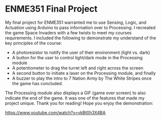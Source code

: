# ENME351 Final Project

My final project for ENME351 warranted me to use Sensing, Logic, and Actuation using Arduino to pass information over to Processing. I recreated the game Space Invaders with a few twists to meet my courses requirements. I included the following to demonstrate my understand of the key principles of the course: 

- A photoresistor to notify the user of their environment (light vs. dark)
- A button for the user to control light/dark mode in the Processing module
- A potentiometer to drag the turret left and right across the screen
- A second button to initiate a laser on the Processing module, and finally 
- A buzzer to play the intro to 7 Nation Army by The White Stripes once the game has concluded. 

The Processing module also displays a GIF (game over screen) to also indicate the end of the game. It was one of the features that made my project unique. Thank you for reading! Hope you enjoy the demonstration:

https://www.youtube.com/watch?v=vkBt0h3X4BA

